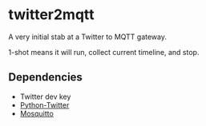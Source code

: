 # twitter2mqtt

A very initial stab at a Twitter to MQTT gateway.

1-shot means it will run, collect current timeline, and stop.

## Dependencies

* Twitter dev key
* [Python-Twitter](https://pypi.python.org/pypi/python-twitter)
* [Mosquitto](http://mosquitto.org)
